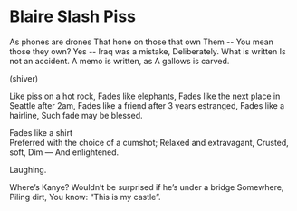 # Blaire Slash Piss

As phones are drones 
That hone on those that own 
Them -- 
You mean those they own? 
Yes -- 
Iraq was a mistake, 
Deliberately. What is written 
Is not an accident. 
A memo is written, as 
A gallows is carved. 

(shiver) 

Like piss on a hot rock, 
Fades like elephants, 
Fades like the next place in Seattle after 2am, 
Fades like a friend after 3 years estranged, 
Fades like a hairline, 
Such fade may be blessed. 

Fades like a shirt  
Preferred with the choice of a cumshot; 
Relaxed and extravagant, 
Crusted, soft, 
Dim — 
And enlightened.  

Laughing.


Where’s Kanye? 
Wouldn’t be surprised if he’s under a bridge Somewhere, 
Piling dirt, 
You know: 
“This is my castle”.
